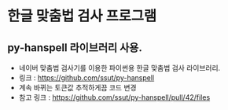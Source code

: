 # 한글 맞춤법 검사 프로그램

## py-hanspell 라이브러리 사용.
- 네이버 맞춤법 검사기를 이용한 파이썬용 한글 맞춤법 검사 라이브러리.
- 링크 : https://github.com/ssut/py-hanspell
- 계속 바뀌는 토큰값 추적하게끔 코드 변경
- 참고 링크 : https://github.com/ssut/py-hanspell/pull/42/files